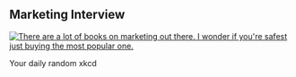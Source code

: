 ## Marketing Interview
[![There are a lot of books on marketing out there.  I wonder if you're safest just buying the most popular one.](https://imgs.xkcd.com/comics/marketing_interview.png)](https://xkcd.com/125/ "There are a lot of books on marketing out there.  I wonder if you're safest just buying the most popular one.")

Your daily random xkcd
